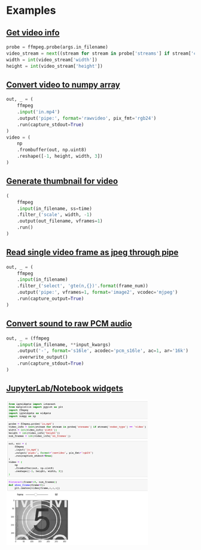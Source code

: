 # Examples

## [Get video info](https://github.com/kkroening/ffmpeg-python/blob/master/examples/video_info.py#L15)

```python
probe = ffmpeg.probe(args.in_filename)
video_stream = next((stream for stream in probe['streams'] if stream['codec_type'] == 'video'), None)
width = int(video_stream['width'])
height = int(video_stream['height'])
```

## [Convert video to numpy array](https://github.com/kkroening/ffmpeg-python/blob/master/examples/ffmpeg-numpy.ipynb)

```python
out, _ = (
    ffmpeg
    .input('in.mp4')
    .output('pipe:', format='rawvideo', pix_fmt='rgb24')
    .run(capture_stdout=True)
)
video = (
    np
    .frombuffer(out, np.uint8)
    .reshape([-1, height, width, 3])
)
```

## [Generate thumbnail for video](https://github.com/kkroening/ffmpeg-python/blob/master/examples/get_video_thumbnail.py#L21)
```python
(
    ffmpeg
    .input(in_filename, ss=time)
    .filter_('scale', width, -1)
    .output(out_filename, vframes=1)
    .run()
)
```

## [Read single video frame as jpeg through pipe](https://github.com/kkroening/ffmpeg-python/blob/master/examples/read_frame_as_jpeg.py#L16)
```python
out, _ = (
    ffmpeg
    .input(in_filename)
    .filter_('select', 'gte(n,{})'.format(frame_num))
    .output('pipe:', vframes=1, format='image2', vcodec='mjpeg')
    .run(capture_output=True)
)
```

## [Convert sound to raw PCM audio](https://github.com/kkroening/ffmpeg-python/blob/master/examples/transcribe.py#L23)
```python
out, _ = (ffmpeg
    .input(in_filename, **input_kwargs)
    .output('-', format='s16le', acodec='pcm_s16le', ac=1, ar='16k')
    .overwrite_output()
    .run(capture_stdout=True)
)
```

## [JupyterLab/Notebook widgets](https://github.com/kkroening/ffmpeg-python/blob/master/examples/ffmpeg-numpy.ipynb)

<img src="https://raw.githubusercontent.com/kkroening/ffmpeg-python/master/doc/jupyter-screenshot.png" alt="jupyter screenshot" width="75%" />

